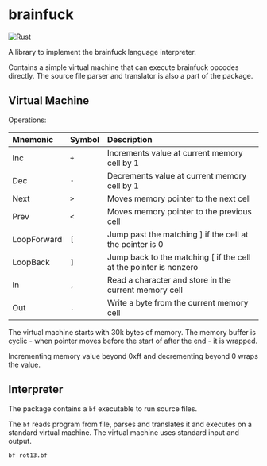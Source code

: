 # brainfuck

[![Rust](https://github.com/dimasmith/brain-corrosion/actions/workflows/rust.yml/badge.svg)](https://github.com/dimasmith/brain-corrosion/actions/workflows/rust.yml)

A library to implement the brainfuck language interpreter.

Contains a simple virtual machine that can execute brainfuck opcodes directly.
The source file parser and translator is also a part of the package.

## Virtual Machine

Operations:

| Mnemonic | Symbol | Description |
| :-- | :-- | :-- |
| Inc | `+` | Increments value at current memory cell by 1 |
| Dec | `-` | Decrements value at current memory cell by 1 |
| Next | `>` | Moves memory pointer to the next cell |
| Prev | `<` | Moves memory pointer to the previous cell |
| LoopForward | `[` | Jump past the matching ] if the cell at the pointer is 0 |
| LoopBack | `]` | Jump back to the matching [ if the cell at the pointer is nonzero |
| In | `,` | Read a character and store in the current memory cell |
| Out | `.` | Write a byte from the current memory cell |

The virtual machine starts with 30k bytes of memory.
The memory buffer is cyclic - when pointer moves before the start of after the end - it is wrapped.

Incrementing memory value beyond 0xff and decrementing beyond 0 wraps the value.

## Interpreter

The package contains a `bf` executable to run source files.

The `bf` reads program from file, parses and translates it and executes on a standard virtual machine.
The virtual machine uses standard input and output.

```shell
bf rot13.bf
```
